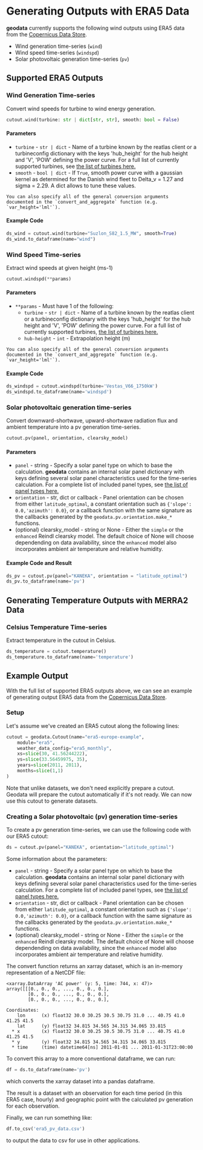 # Generating Outputs with ERA5 Data

<!-- We may need to overhaul this section after the model module becomes stable! -->

**geodata** currently supports the following wind outputs using ERA5 data from the [Copernicus Data Store](https://cds.climate.copernicus.eu/cdsapp#!/dataset/reanalysis-era5-single-levels?tab=overview).

* Wind generation time-series (`wind`)
* Wind speed time-series (`windspd`)
* Solar photovoltaic generation time-series (`pv`)

## Supported ERA5 Outputs

### Wind Generation Time-series

Convert wind speeds for turbine to wind energy generation.

```python
cutout.wind(turbine: str | dict[str, str], smooth: bool = False)
```

#### Parameters

* `turbine` - `str | dict` - Name of a turbine known by the reatlas client or a turbineconfig dictionary with the keys 'hub_height' for the hub height and 'V', 'POW' defining the power curve.  For a full list of currently supported turbines, see [the list of turbines here.](https://github.com/GeodataTools/geodata/tree/master/src/geodata/resources/windturbine)
* `smooth` - `bool | dict` - If `True`, smooth power curve with a gaussian kernel as determined for the Danish wind fleet to Delta_v = 1.27 and sigma = 2.29. A dict allows to tune these values.

```{note}
You can also specify all of the general conversion arguments documented in the `convert_and_aggregate` function (e.g. `var_height='lml'`).
```

#### Example Code

```python
ds_wind = cutout.wind(turbine="Suzlon_S82_1.5_MW", smooth=True)
ds_wind.to_dataframe(name="wind")
```

### Wind Speed Time-series

Extract wind speeds at given height (ms-1)


```python
cutout.windspd(**params)
```

#### Parameters

* `**params` - Must have 1 of the following:
    - `turbine` - `str | dict` - Name of a turbine known by the reatlas client or a turbineconfig dictionary with the keys 'hub_height' for the hub height and 'V', 'POW' defining the power curve.  For a full list of currently supported turbines, [the list of turbines here.](https://github.com/GeodataTools/geodata/tree/master/src/geodata/resources/windturbine)
    - `hub-height` - `int` - Extrapolation height (m)

```{note}
You can also specify all of the general conversion arguments documented in the `convert_and_aggregate` function (e.g. `var_height='lml'`).
```

#### Example Code

```python
ds_windspd = cutout.windspd(turbine='Vestas_V66_1750kW')
ds_windspd.to_dataframe(name='windspd')
```


### Solar photovoltaic generation time-series

Convert downward-shortwave, upward-shortwave radiation flux and ambient temperature into a pv generation time-series.

```python
cutout.pv(panel, orientation, clearsky_model)
```

#### Parameters

* `panel` - string - Specify a solar panel type on which to base the calculation.  **geodata** contains an internal solar panel dictionary with keys defining several solar panel characteristics used for the time-series calculation.  For a complete list of included panel types, see [the list of panel types here.](https://github.com/east-winds/geodata/tree/master/geodata/resources/solarpanel)
* `orientation` - str, dict or callback - Panel orientation can be chosen from either `latitude_optimal`, a constant orientation such as `{'slope': 0.0,'azimuth': 0.0}`,  or a callback function with the same signature as the callbacks generated by the `geodata.pv.orientation.make_*` functions.
* (optional) clearsky_model - string or None - 	Either the `simple` or the `enhanced` Reindl clearsky model. The default choice of None will choose dependending on data availability, since the `enhanced` model also incorporates ambient air temperature and relative humidity.

#### Example Code and Result

```python
ds_pv = cutout.pv(panel="KANEKA", orientation = "latitude_optimal")
ds_pv.to_dataframe(name='pv')
```

## Generating Temperature Outputs with MERRA2 Data

### Celsius Temperature Time-series

Extract temperature in the cutout in Celsius.

```python
ds_temperature = cutout.temperature()
ds_temperature.to_dataframe(name='temperature')
```

## Example Output

With the full list of supported ERA5 outputs above, we can see an example of generating output ERA5 data from the [Copernicus Data Store](https://cds.climate.copernicus.eu/cdsapp#!/dataset/reanalysis-era5-single-levels?tab=overview).


### Setup

Let's assume we've created an ERA5 cutout along the following lines:

```python
cutout = geodata.Cutout(name="era5-europe-example",
    module="era5",
    weather_data_config="era5_monthly",
    xs=slice(30, 41.56244222),
    ys=slice(33.56459975, 35),
    years=slice(2011, 2011),
    months=slice(1,1)
)
```

Note that unlike datasets, we don't need explicitly prepare a cutout. Geodata will prepare the cutout automatically if it's not ready. We can now use this cutout to generate datasets.

### Creating a Solar photovoltaic (pv) generation time-series

To create a pv generation time-series, we can use the following code with our ERA5 cutout:


```python
ds = cutout.pv(panel="KANEKA", orientation="latitude_optimal")
```

Some information about the parameters:
* `panel` - string - Specify a solar panel type on which to base the calculation.  **geodata** contains an internal solar panel dictionary with keys defining several solar panel characteristics used for the time-series calculation.  For a complete list of included panel types, see [the list of panel types here.](https://github.com/east-winds/geodata/tree/master/geodata/resources/solarpanel)
* `orientation` - str, dict or callback - Panel orientation can be chosen from either `latitude_optimal`, a constant orientation such as `{'slope': 0.0,'azimuth': 0.0}`,  or a callback function with the same signature as the callbacks generated by the `geodata.pv.orientation.make_*` functions.
* (optional) clearsky_model - string or None - 	Either the `simple` or the `enhanced` Reindl clearsky model. The default choice of None will choose dependending on data availability, since the `enhanced` model also incorporates ambient air temperature and relative humidity.


The convert function returns an xarray dataset, which is an in-memory representation of a NetCDF file:

```
<xarray.DataArray 'AC power' (y: 5, time: 744, x: 47)>
array([[[0., 0., 0., ..., 0., 0., 0.],
        [0., 0., 0., ..., 0., 0., 0.],
        [0., 0., 0., ..., 0., 0., 0.],

Coordinates:
    lon      (x) float32 30.0 30.25 30.5 30.75 31.0 ... 40.75 41.0 41.25 41.5
    lat      (y) float32 34.815 34.565 34.315 34.065 33.815
  * x        (x) float32 30.0 30.25 30.5 30.75 31.0 ... 40.75 41.0 41.25 41.5
  * y        (y) float32 34.815 34.565 34.315 34.065 33.815
  * time     (time) datetime64[ns] 2011-01-01 ... 2011-01-31T23:00:00
```

To convert this array to a more conventional dataframe, we can run:

```python
df = ds.to_dataframe(name='pv')
```

which converts the xarray dataset into a pandas dataframe.


The result is a dataset with an observation for each time period (in this ERA5 case, hourly) and geographic point with the calculated pv generation for each observation.

Finally, we can run something like:

```python
df.to_csv('era5_pv_data.csv')
```

to output the data to csv for use in other applications.
